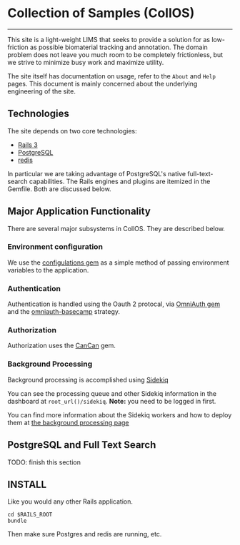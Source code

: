 # Collection of Samples (CollOS)

--------------------------------

This site is a light-weight LIMS that seeks to provide a solution for as low-friction as possible biomaterial tracking and annotation. The domain problem does not leave you much room to be completely frictionless, but we strive to minimize busy work and maximize utility.

The site itself has documentation on usage, refer to the `About` and `Help` pages. This document is mainly concerned about the underlying engineering of the site.


## Technologies

The site depends on two core technologies:

* [Rails 3](http://rubyonrails.org/)
* [PostgreSQL](http://www.postgresql.org/)
* [redis](http://redis.io/)

In particular we are taking advantage of PostgreSQL's native full-text-search capabilities. The Rails engines and plugins are itemized in the Gemfile. Both are discussed below.


## Major Application Functionality

There are several major subsystems in CollOS. They are described below.

### Environment configuration

We use the [configulations gem](https://github.com/leongersing/configulations) as a simple method of passing environment variables to the application.

### Authentication

Authentication is handled using the Oauth 2 protocal, via [OmniAuth gem](https://github.com/intridea/omniauth/wiki) and the [omniauth-basecamp](https://github.com/Verano/omniauth-basecamp) strategy.

### Authorization

Authorization uses the [CanCan](https://github.com/ryanb/cancan) gem.

### Background Processing

Background processing is accomplished using [Sidekiq](http://sidekiq.org/)

You can see the processing queue and other Sidekiq information in the dashboard at `root_url()/sidekiq`. __Note:__ you need to be logged in first.

You can find more information about the Sidekiq workers and how to deploy them at [the background processing page](doc/background_processing.md)

## PostgreSQL and Full Text Search

TODO: finish this section

## INSTALL

Like you would any other Rails application.

```
cd $RAILS_ROOT
bundle
```

Then make sure Postgres and redis are running, etc.
